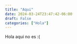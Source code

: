 ```yaml
---
title: "Aqui"
date: 2024-03-24T23:47:42-06:00
draft: False
categories: ["Hola"]
---
```








Hola aqui no es :(

